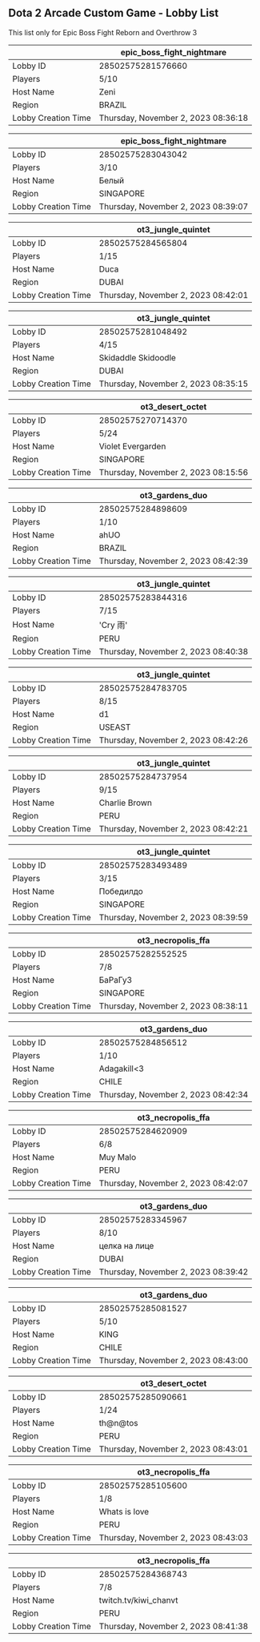 ## Dota 2 Arcade Custom Game - Lobby List

This list only for Epic Boss Fight Reborn and Overthrow 3

|  | epic_boss_fight_nightmare |
| ------ | ------ |
| Lobby ID | 28502575281576660 |
| Players | 5/10 |
| Host Name | Zeni |
| Region | BRAZIL |
| Lobby Creation Time | Thursday, November 2, 2023 08:36:18 |


|  | epic_boss_fight_nightmare |
| ------ | ------ |
| Lobby ID | 28502575283043042 |
| Players | 3/10 |
| Host Name | Белый |
| Region | SINGAPORE |
| Lobby Creation Time | Thursday, November 2, 2023 08:39:07 |


|  | ot3_jungle_quintet |
| ------ | ------ |
| Lobby ID | 28502575284565804 |
| Players | 1/15 |
| Host Name | Duca |
| Region | DUBAI |
| Lobby Creation Time | Thursday, November 2, 2023 08:42:01 |


|  | ot3_jungle_quintet |
| ------ | ------ |
| Lobby ID | 28502575281048492 |
| Players | 4/15 |
| Host Name | Skidaddle Skidoodle |
| Region | DUBAI |
| Lobby Creation Time | Thursday, November 2, 2023 08:35:15 |


|  | ot3_desert_octet |
| ------ | ------ |
| Lobby ID | 28502575270714370 |
| Players | 5/24 |
| Host Name | Violet Evergarden |
| Region | SINGAPORE |
| Lobby Creation Time | Thursday, November 2, 2023 08:15:56 |


|  | ot3_gardens_duo |
| ------ | ------ |
| Lobby ID | 28502575284898609 |
| Players | 1/10 |
| Host Name | ahUO |
| Region | BRAZIL |
| Lobby Creation Time | Thursday, November 2, 2023 08:42:39 |


|  | ot3_jungle_quintet |
| ------ | ------ |
| Lobby ID | 28502575283844316 |
| Players | 7/15 |
| Host Name | 'Cry 雨' |
| Region | PERU |
| Lobby Creation Time | Thursday, November 2, 2023 08:40:38 |


|  | ot3_jungle_quintet |
| ------ | ------ |
| Lobby ID | 28502575284783705 |
| Players | 8/15 |
| Host Name | d1 |
| Region | USEAST |
| Lobby Creation Time | Thursday, November 2, 2023 08:42:26 |


|  | ot3_jungle_quintet |
| ------ | ------ |
| Lobby ID | 28502575284737954 |
| Players | 9/15 |
| Host Name | Charlie Brown |
| Region | PERU |
| Lobby Creation Time | Thursday, November 2, 2023 08:42:21 |


|  | ot3_jungle_quintet |
| ------ | ------ |
| Lobby ID | 28502575283493489 |
| Players | 3/15 |
| Host Name | Победилдо |
| Region | SINGAPORE |
| Lobby Creation Time | Thursday, November 2, 2023 08:39:59 |


|  | ot3_necropolis_ffa |
| ------ | ------ |
| Lobby ID | 28502575282552525 |
| Players | 7/8 |
| Host Name | БаРаГуЗ |
| Region | SINGAPORE |
| Lobby Creation Time | Thursday, November 2, 2023 08:38:11 |


|  | ot3_gardens_duo |
| ------ | ------ |
| Lobby ID | 28502575284856512 |
| Players | 1/10 |
| Host Name | Adagakill<3 |
| Region | CHILE |
| Lobby Creation Time | Thursday, November 2, 2023 08:42:34 |


|  | ot3_necropolis_ffa |
| ------ | ------ |
| Lobby ID | 28502575284620909 |
| Players | 6/8 |
| Host Name | Muy Malo |
| Region | PERU |
| Lobby Creation Time | Thursday, November 2, 2023 08:42:07 |


|  | ot3_gardens_duo |
| ------ | ------ |
| Lobby ID | 28502575283345967 |
| Players | 8/10 |
| Host Name | целка на лице |
| Region | DUBAI |
| Lobby Creation Time | Thursday, November 2, 2023 08:39:42 |


|  | ot3_gardens_duo |
| ------ | ------ |
| Lobby ID | 28502575285081527 |
| Players | 5/10 |
| Host Name | KING |
| Region | CHILE |
| Lobby Creation Time | Thursday, November 2, 2023 08:43:00 |


|  | ot3_desert_octet |
| ------ | ------ |
| Lobby ID | 28502575285090661 |
| Players | 1/24 |
| Host Name | th@n@tos |
| Region | PERU |
| Lobby Creation Time | Thursday, November 2, 2023 08:43:01 |


|  | ot3_necropolis_ffa |
| ------ | ------ |
| Lobby ID | 28502575285105600 |
| Players | 1/8 |
| Host Name | Whats is love |
| Region | PERU |
| Lobby Creation Time | Thursday, November 2, 2023 08:43:03 |


|  | ot3_necropolis_ffa |
| ------ | ------ |
| Lobby ID | 28502575284368743 |
| Players | 7/8 |
| Host Name | twitch.tv/kiwi_chanvt |
| Region | PERU |
| Lobby Creation Time | Thursday, November 2, 2023 08:41:38 |


